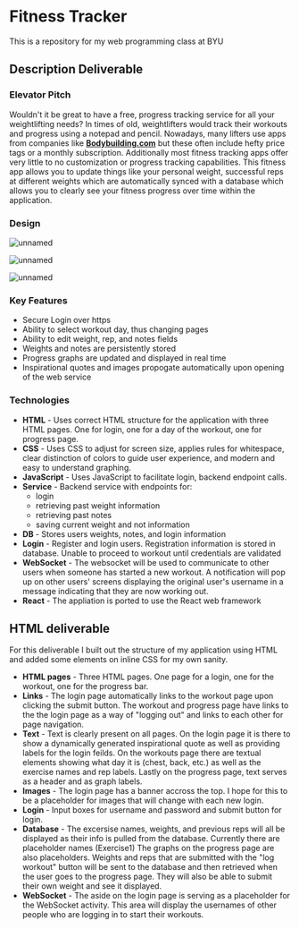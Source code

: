 # Fitness Tracker
 This is a repository for my web programming class at BYU

## Description Deliverable

### Elevator Pitch
 Wouldn't it be great to have a free, progress tracking service for all your weightlifting needs? In times of old, weightlifters would track their workouts and progress using a notepad and pencil. Nowadays, many lifters use apps from companies like **[Bodybuilding.com](https://www.bodybuilding.com/)** but these often include hefty price tags or a monthly subscription. Additionally most fitness tracking apps offer very little to no customization or progress tracking capabilities. This fitness app allows you to update things like your personal weight, successful reps at different weights which are automatically synced with a database which allows you to clearly see your fitness progress over time within the application. 

 ### Design
![unnamed](https://github.com/jrsorensen/cs-260-Fall-2023/assets/100975246/574c566f-60bb-4697-9e7e-a6e355b23ff4)

![unnamed](https://github.com/jrsorensen/cs-260-Fall-2023/assets/100975246/1020765d-d3fb-4aed-884e-c06df5651169)

![unnamed](https://github.com/jrsorensen/cs-260-Fall-2023/assets/100975246/c77c6b58-64cb-4623-af8f-c83b99c9b730)


 ### Key Features
 + Secure Login over https
 + Ability to select workout day, thus changing pages
 + Ability to edit weight, rep, and notes fields
 + Weights and notes are persistently stored
 + Progress graphs are updated and displayed in real time
 + Inspirational quotes and images propogate automatically upon opening of the web service

### Technologies
+ **HTML** - Uses correct HTML structure for the application with three HTML pages. One for login, one for a day of the workout, one for progress page.
+ **CSS** - Uses CSS to adjust for screen size, applies rules for whitespace, clear distinction of colors to guide user experience, and modern and easy to understand graphing.
+ **JavaScript** - Uses JavaScript to facilitate login, backend endpoint calls.
+ **Service** - Backend service with endpoints for:
  + login
  + retrieving past weight information
  + retrieving past notes
  + saving current weight and not information
+ **DB** - Stores users weights, notes, and login information
+ **Login** - Register and login users. Registration information is stored in database. Unable to proceed to workout until credentials are validated
+ **WebSocket** - The websocket will be used to communicate to other users when someone has started a new workout. A notification will pop up on other users' screens displaying the original user's username in a message indicating that they are now working out.
+ **React** - The appliation is ported to use the React web framework

## HTML deliverable

For this deliverable I built out the structure of my application using HTML and added some elements on inline CSS for my own sanity.

- **HTML pages** - Three HTML pages. One page for a login, one for the workout, one for the progress bar.
- **Links** - The login page automatically links to the workout page upon clicking the submit button. The workout and progress page have links to the the login page as a way of "logging out" and links to each other for page navigation.
- **Text** - Text is clearly present on all pages. On the login page it is there to show a dynamically generated inspirational quote as well as providing labels for the login feilds. On the workouts page there are textual elements showing what day it is (chest, back, etc.) as well as the exercise names and rep labels. Lastly on the progress page, text serves as a header and as graph labels.
- **Images** - The login page has a banner accross the top. I hope for this to be a placeholder for images that will change with each new login.
- **Login** - Input boxes for username and password and submit button for login.
- **Database** - The excersise names, weights, and previous reps will all be displayed as their info is pulled from the database. Currently there are placeholder names (Exercise1) The graphs on the progress page are also placeholders. Weights and reps that are submitted with the "log workout" button will be sent to the database and then retrieved when the user goes to the progress page. They will also be able to submit their own weight and see it displayed.
- **WebSocket** - The aside on the login page is serving as a placeholder for the WebSocket activity. This area will display the usernames of other people who are logging in to start their workouts.
